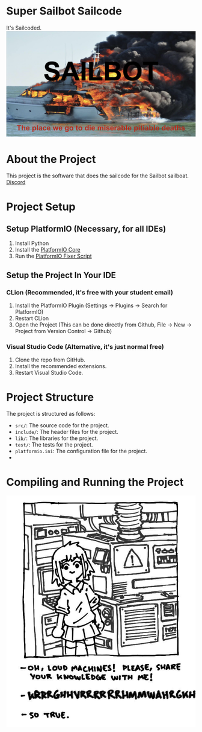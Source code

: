 # Super Sailbot Sailcode
 It's Sailcoded.
![Image](Resources/Sailbot.png "Sailbot")

# About the Project
This project is the software that does the sailcode for the Sailbot sailboat. 
[Discord](https://discord.gg/UttQ8HDzf3)
# Project Setup
## Setup PlatformIO (Necessary, for all IDEs)
1. Install Python
2. Install the [PlatformIO Core](https://docs.platformio.org/en/latest/core/installation/methods/installer-script.html)
3. Run the [PlatformIO Fixer Script](SuperScripts/PlatformIOFixer.py)

## Setup the Project In Your IDE
### CLion (Recommended, it's free with your student email)
1. Install the PlatformIO Plugin (Settings -> Plugins -> Search for PlatformIO)
2. Restart CLion
3. Open the Project (This can be done directly from Github, File -> New -> Project from Version Control -> Github)

### Visual Studio Code (Alternative, it's just normal free)
1. Clone the repo from GitHub.
2. Install the recommended extensions.
3. Restart Visual Studio Code.

# Project Structure
The project is structured as follows:
- `src/`: The source code for the project.
- `include/`: The header files for the project.
- `lib/`: The libraries for the project.
- `test/`: The tests for the project.
- `platformio.ini`: The configuration file for the project.
- 
# Compiling and Running the Project

![Image](Resources/SoTrue.jpeg "So True")